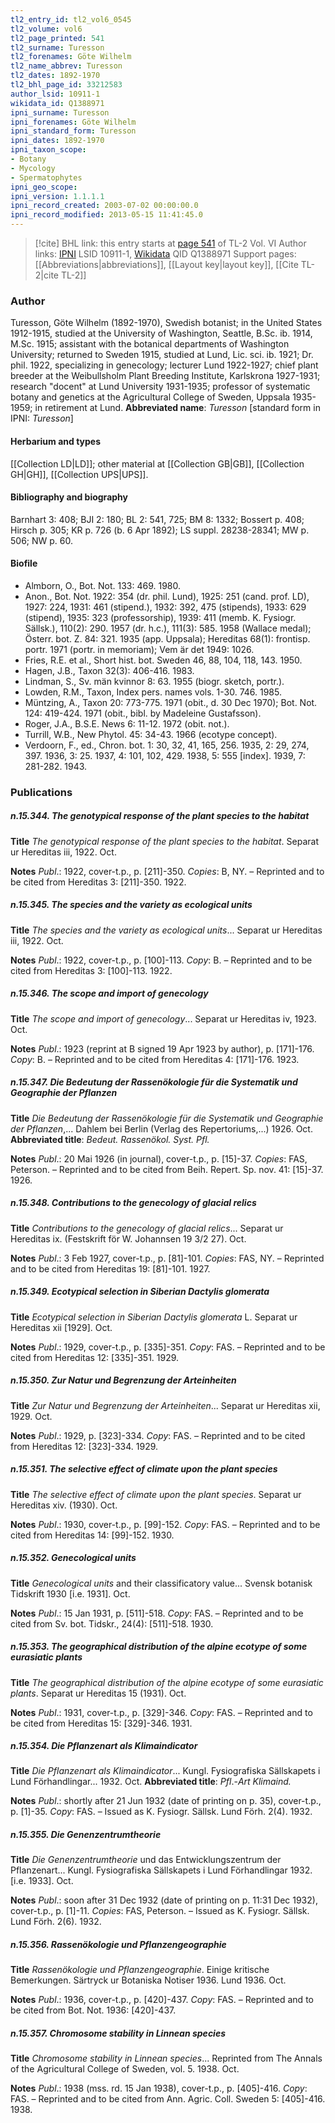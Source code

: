 ```yaml
---
tl2_entry_id: tl2_vol6_0545
tl2_volume: vol6
tl2_page_printed: 541
tl2_surname: Turesson
tl2_forenames: Göte Wilhelm
tl2_name_abbrev: Turesson
tl2_dates: 1892-1970
tl2_bhl_page_id: 33212583
author_lsid: 10911-1
wikidata_id: Q1388971
ipni_surname: Turesson
ipni_forenames: Göte Wilhelm
ipni_standard_form: Turesson
ipni_dates: 1892-1970
ipni_taxon_scope: 
- Botany
- Mycology
- Spermatophytes
ipni_geo_scope: 
ipni_version: 1.1.1.1
ipni_record_created: 2003-07-02 00:00:00.0
ipni_record_modified: 2013-05-15 11:41:45.0
---
```


> [!cite] BHL link: this entry starts at [page 541](https://www.biodiversitylibrary.org/page/33212583) of TL-2 Vol. VI
> Author links: [IPNI](https://www.ipni.org/a/10911-1) LSID 10911-1, [Wikidata](https://www.wikidata.org/wiki/Q1388971) QID Q1388971
> Support pages: [[Abbreviations|abbreviations]], [[Layout key|layout key]], [[Cite TL-2|cite TL-2]]

### Author

Turesson, Göte Wilhelm (1892-1970), Swedish botanist; in the United States 1912-1915, studied at the University of Washington, Seattle, B.Sc. ib. 1914, M.Sc. 1915; assistant with the botanical departments of Washington University; returned to Sweden 1915, studied at Lund, Lic. sci. ib. 1921; Dr. phil. 1922, specializing in genecology; lecturer Lund 1922-1927; chief plant breeder at the Weibullsholm Plant Breeding Institute, Karlskrona 1927-1931; research "docent" at Lund University 1931-1935; professor of systematic botany and genetics at the Agricultural College of Sweden, Uppsala 1935-1959; in retirement at Lund. 
**Abbreviated name**: *Turesson* \[standard form in IPNI: *Turesson*\]

#### Herbarium and types

[[Collection LD|LD]]; other material at [[Collection GB|GB]], [[Collection GH|GH]], [[Collection UPS|UPS]].

#### Bibliography and biography

Barnhart 3: 408; BJI 2: 180; BL 2: 541, 725; BM 8: 1332; Bossert p. 408; Hirsch p. 305; KR p. 726 (b. 6 Apr 1892); LS suppl. 28238-28341; MW p. 506; NW p. 60.

#### Biofile

- Almborn, O., Bot. Not. 133: 469. 1980.
- Anon., Bot. Not. 1922: 354 (dr. phil. Lund), 1925: 251 (cand. prof. LD), 1927: 224, 1931: 461 (stipend.), 1932: 392, 475 (stipends), 1933: 629 (stipend), 1935: 323 (professorship), 1939: 411 (memb. K. Fysiogr. Sällsk.), 110(2): 290. 1957 (dr. h.c.), 111(3): 585. 1958 (Wallace medal); Österr. bot. Z. 84: 321. 1935 (app. Uppsala); Hereditas 68(1): frontisp. portr. 1971 (portr. in memoriam); Vem är det 1949: 1026.
- Fries, R.E. et al., Short hist. bot. Sweden 46, 88, 104, 118, 143. 1950.
- Hagen, J.B., Taxon 32(3): 406-416. 1983.
- Lindman, S., Sv. män kvinnor 8: 63. 1955 (biogr. sketch, portr.).
- Lowden, R.M., Taxon, Index pers. names vols. 1-30. 746. 1985.
- Müntzing, A., Taxon 20: 773-775. 1971 (obit., d. 30 Dec 1970); Bot. Not. 124: 419-424. 1971 (obit., bibl. by Madeleine Gustafsson).
- Roger, J.A., B.S.E. News 6: 11-12. 1972 (obit. not.).
- Turrill, W.B., New Phytol. 45: 34-43. 1966 (ecotype concept).
- Verdoorn, F., ed., Chron. bot. 1: 30, 32, 41, 165, 256. 1935, 2: 29, 274, 397. 1936, 3: 25. 1937, 4: 101, 102, 429. 1938, 5: 555 \[index\]. 1939, 7: 281-282. 1943.

### Publications

##### n.15.344. The genotypical response of the plant species to the habitat

**Title**
*The genotypical response of the plant species to the habitat*. Separat ur Hereditas iii, 1922. Oct.

**Notes**
*Publ*.: 1922, cover-t.p., p. \[211\]-350. *Copies*: B, NY. – Reprinted and to be cited from Hereditas 3: \[211\]-350. 1922.

##### n.15.345. The species and the variety as ecological units

**Title**
*The species and the variety as ecological units*... Separat ur Hereditas iii, 1922. Oct.

**Notes**
*Publ*.: 1922, cover-t.p., p. \[100\]-113. *Copy*: B. – Reprinted and to be cited from Hereditas 3: \[100\]-113. 1922.

##### n.15.346. The scope and import of genecology

**Title**
*The scope and import of genecology*... Separat ur Hereditas iv, 1923. Oct.

**Notes**
*Publ*.: 1923 (reprint at B signed 19 Apr 1923 by author), p. \[171\]-176. *Copy*: B. – Reprinted and to be cited from Hereditas 4: \[171\]-176. 1923.

##### n.15.347. Die Bedeutung der Rassenökologie für die Systematik und Geographie der Pflanzen

**Title**
*Die Bedeutung der Rassenökologie für die Systematik und Geographie der Pflanzen*,... Dahlem bei Berlin (Verlag des Repertoriums,...) 1926. Oct.
**Abbreviated title**: *Bedeut. Rassenökol. Syst. Pfl.*

**Notes**
*Publ*.: 20 Mai 1926 (in journal), cover-t.p., p. \[15\]-37. *Copies*: FAS, Peterson. – Reprinted and to be cited from Beih. Repert. Sp. nov. 41: \[15\]-37. 1926.

##### n.15.348. Contributions to the genecology of glacial relics

**Title**
*Contributions to the genecology of glacial relics*... Separat ur Hereditas ix. (Festskrift för W. Johannsen 19 3/2 27). Oct.

**Notes**
*Publ*.: 3 Feb 1927, cover-t.p., p. \[81\]-101. *Copies*: FAS, NY. – Reprinted and to be cited from Hereditas 19: \[81\]-101. 1927.

##### n.15.349. Ecotypical selection in Siberian Dactylis glomerata

**Title**
*Ecotypical selection in Siberian Dactylis glomerata* L. Separat ur Hereditas xii \[1929\]. Oct.

**Notes**
*Publ*.: 1929, cover-t.p., p. \[335\]-351. *Copy*: FAS. – Reprinted and to be cited from Hereditas 12: \[335\]-351. 1929.

##### n.15.350. Zur Natur und Begrenzung der Arteinheiten

**Title**
*Zur Natur und Begrenzung der Arteinheiten*... Separat ur Hereditas xii, 1929. Oct.

**Notes**
*Publ*.: 1929, p. \[323\]-334. *Copy*: FAS. – Reprinted and to be cited from Hereditas 12: \[323\]-334. 1929.

##### n.15.351. The selective effect of climate upon the plant species

**Title**
*The selective effect of climate upon the plant species*. Separat ur Hereditas xiv. (1930). Oct.

**Notes**
*Publ*.: 1930, cover-t.p., p. \[99\]-152. *Copy*: FAS. – Reprinted and to be cited from Hereditas 14: \[99\]-152. 1930.

##### n.15.352. Genecological units

**Title**
*Genecological units* and their classificatory value... Svensk botanisk Tidskrift 1930 \[i.e. 1931\]. Oct.

**Notes**
*Publ*.: 15 Jan 1931, p. \[511\]-518. *Copy*: FAS. – Reprinted and to be cited from Sv. bot. Tidskr., 24(4): \[511\]-518. 1930.

##### n.15.353. The geographical distribution of the alpine ecotype of some eurasiatic plants

**Title**
*The geographical distribution of the alpine ecotype of some eurasiatic plants*. Separat ur Hereditas 15 (1931). Oct.

**Notes**
*Publ*.: 1931, cover-t.p., p. \[329\]-346. *Copy*: FAS. – Reprinted and to be cited from Hereditas 15: \[329\]-346. 1931.

##### n.15.354. Die Pflanzenart als Klimaindicator

**Title**
*Die Pflanzenart als Klimaindicator*... Kungl. Fysiografiska Sällskapets i Lund Förhandlingar... 1932. Oct.
**Abbreviated title**: *Pfl*.-*Art Klimaind.*

**Notes**
*Publ*.: shortly after 21 Jun 1932 (date of printing on p. 35), cover-t.p., p. \[1\]-35. *Copy*: FAS. – Issued as K. Fysiogr. Sällsk. Lund Förh. 2(4). 1932.

##### n.15.355. Die Genenzentrumtheorie

**Title**
*Die Genenzentrumtheorie* und das Entwicklungszentrum der Pflanzenart... Kungl. Fysiografiska Sällskapets i Lund Förhandlingar 1932. \[i.e. 1933\]. Oct.

**Notes**
*Publ*.: soon after 31 Dec 1932 (date of printing on p. 11:31 Dec 1932), cover-t.p., p. \[1\]-11. *Copies*: FAS, Peterson. – Issued as K. Fysiogr. Sällsk. Lund Förh. 2(6). 1932.

##### n.15.356. Rassenökologie und Pflanzengeographie

**Title**
*Rassenökologie und Pflanzengeographie*. Einige kritische Bemerkungen. Särtryck ur Botaniska Notiser 1936. Lund 1936. Oct.

**Notes**
*Publ*.: 1936, cover-t.p., p. \[420\]-437. *Copy*: FAS. – Reprinted and to be cited from Bot. Not. 1936: \[420\]-437.

##### n.15.357. Chromosome stability in Linnean species

**Title**
*Chromosome stability in Linnean species*... Reprinted from The Annals of the Agricultural College of Sweden, vol. 5. 1938. Oct.

**Notes**
*Publ*.: 1938 (mss. rd. 15 Jan 1938), cover-t.p., p. \[405\]-416. *Copy*: FAS. – Reprinted and to be cited from Ann. Agric. Coll. Sweden 5: \[405\]-416. 1938.

